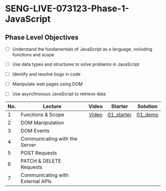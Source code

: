 # SENG-LIVE-073123-Phase-1-JavaScript
## Phase Level Objectives
- [ ] Understand the fundamentals of JavaScript as a language, including functions and scope
- [ ] Use data types and structures to solve problems in JavaScript
- [ ] Identify and resolve bugs in code
- [ ] Manipulate web pages using DOM
- [ ] Use asynchronous JavaScript to retrieve data


|No. | Lecture                          | Video 	| Starter 	| Solution 	|
|----|------------------------------	|:-----:	|--------	|---------	|
|1 | Functions & Scope                	| [Video](https://youtu.be/CiB0iBdoO6Q )       	| [01_starter](https://github.com/rachelAtFlatiron/EAST-SE-073123-Phase-1/tree/01_demo)       	| [01_demo](https://github.com/rachelAtFlatiron/EAST-SE-073123-Phase-1/tree/01_starter)         	|
|2 | DOM Manipulation                 	|       	|        	|         	|
|3 | DOM Events                       	|       	|        	|         	|
|4 | Communicating with the Server    	|       	|        	|         	|
|5 | POST Requests                    	|       	|        	|         	|
|6 | PATCH & DELETE Requests          	|       	|        	|         	|
|7 | Communicating with External APIs 	|       	|        	|         	|